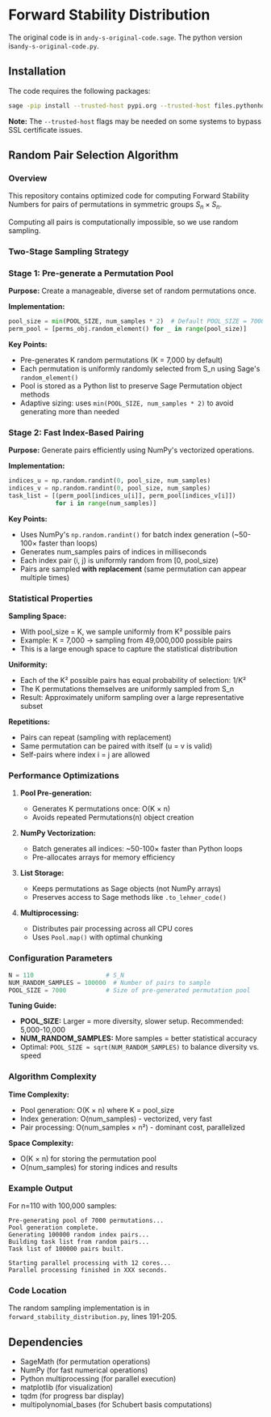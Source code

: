 # Forward Stability Distribution

The original code is in `andy-s-original-code.sage`. The python version is`andy-s-original-code.py`.
## Installation 
The code requires the following packages:
```bash
sage -pip install --trusted-host pypi.org --trusted-host files.pythonhosted.org multipolynomial_bases tqdm
```

**Note:** The `--trusted-host` flags may be needed on some systems to bypass SSL certificate issues.

## Random Pair Selection Algorithm

### Overview

This repository contains optimized code for computing Forward Stability Numbers for pairs of permutations in symmetric groups $S_n \times S_n$.


Computing all pairs is computationally impossible, so we use random sampling.

### Two-Stage Sampling Strategy

### Stage 1: Pre-generate a Permutation Pool

**Purpose:** Create a manageable, diverse set of random permutations once.

**Implementation:**
```python
pool_size = min(POOL_SIZE, num_samples * 2)  # Default POOL_SIZE = 7000
perm_pool = [perms_obj.random_element() for _ in range(pool_size)]
```

**Key Points:**
- Pre-generates K random permutations (K = 7,000 by default)
- Each permutation is uniformly randomly selected from S_n using Sage's `random_element()`
- Pool is stored as a Python list to preserve Sage Permutation object methods
- Adaptive sizing: uses `min(POOL_SIZE, num_samples * 2)` to avoid generating more than needed

### Stage 2: Fast Index-Based Pairing

**Purpose:** Generate pairs efficiently using NumPy's vectorized operations.

**Implementation:**
```python
indices_u = np.random.randint(0, pool_size, num_samples)
indices_v = np.random.randint(0, pool_size, num_samples)
task_list = [(perm_pool[indices_u[i]], perm_pool[indices_v[i]]) 
             for i in range(num_samples)]
```

**Key Points:**
- Uses NumPy's `np.random.randint()` for batch index generation (~50-100× faster than loops)
- Generates num_samples pairs of indices in milliseconds
- Each index pair (i, j) is uniformly random from [0, pool_size)
- Pairs are sampled **with replacement** (same permutation can appear multiple times)

### Statistical Properties

**Sampling Space:**
- With pool_size = K, we sample uniformly from K² possible pairs
- Example: K = 7,000 → sampling from 49,000,000 possible pairs
- This is a large enough space to capture the statistical distribution

**Uniformity:**
- Each of the K² possible pairs has equal probability of selection: 1/K²
- The K permutations themselves are uniformly sampled from S_n
- Result: Approximately uniform sampling over a large representative subset

**Repetitions:**
- Pairs can repeat (sampling with replacement)
- Same permutation can be paired with itself (u = v is valid)
- Self-pairs where index i = j are allowed

### Performance Optimizations

1. **Pool Pre-generation:**
   - Generates K permutations once: O(K × n)
   - Avoids repeated Permutations(n) object creation

2. **NumPy Vectorization:**
   - Batch generates all indices: ~50-100× faster than Python loops
   - Pre-allocates arrays for memory efficiency

3. **List Storage:**
   - Keeps permutations as Sage objects (not NumPy arrays)
   - Preserves access to Sage methods like `.to_lehmer_code()`

4. **Multiprocessing:**
   - Distributes pair processing across all CPU cores
   - Uses `Pool.map()` with optimal chunking

### Configuration Parameters

```python
N = 110                    # S_N
NUM_RANDOM_SAMPLES = 100000  # Number of pairs to sample
POOL_SIZE = 7000           # Size of pre-generated permutation pool
```

**Tuning Guide:**
- **POOL_SIZE:** Larger = more diversity, slower setup. Recommended: 5,000-10,000
- **NUM_RANDOM_SAMPLES:** More samples = better statistical accuracy
- Optimal: `POOL_SIZE ≈ sqrt(NUM_RANDOM_SAMPLES)` to balance diversity vs. speed

### Algorithm Complexity

**Time Complexity:**
- Pool generation: O(K × n) where K = pool_size
- Index generation: O(num_samples) - vectorized, very fast
- Pair processing: O(num_samples × n²) - dominant cost, parallelized

**Space Complexity:**
- O(K × n) for storing the permutation pool
- O(num_samples) for storing indices and results


### Example Output

For n=110 with 100,000 samples:
```
Pre-generating pool of 7000 permutations...
Pool generation complete.
Generating 100000 random index pairs...
Building task list from random pairs...
Task list of 100000 pairs built.

Starting parallel processing with 12 cores...
Parallel processing finished in XXX seconds.
```

### Code Location

The random sampling implementation is in `forward_stability_distribution.py`, lines 191-205.

## Dependencies

- SageMath (for permutation operations)
- NumPy (for fast numerical operations)
- Python multiprocessing (for parallel execution)
- matplotlib (for visualization)
- tqdm (for progress bar display)
- multipolynomial_bases (for Schubert basis computations)
